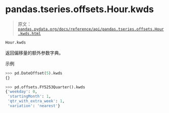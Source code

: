 # pandas.tseries.offsets.Hour.kwds

> 原文：[`pandas.pydata.org/docs/reference/api/pandas.tseries.offsets.Hour.kwds.html`](https://pandas.pydata.org/docs/reference/api/pandas.tseries.offsets.Hour.kwds.html)

```py
Hour.kwds
```

返回偏移量的额外参数字典。

示例

```py
>>> pd.DateOffset(5).kwds
{} 
```

```py
>>> pd.offsets.FY5253Quarter().kwds
{'weekday': 0,
 'startingMonth': 1,
 'qtr_with_extra_week': 1,
 'variation': 'nearest'} 
```
